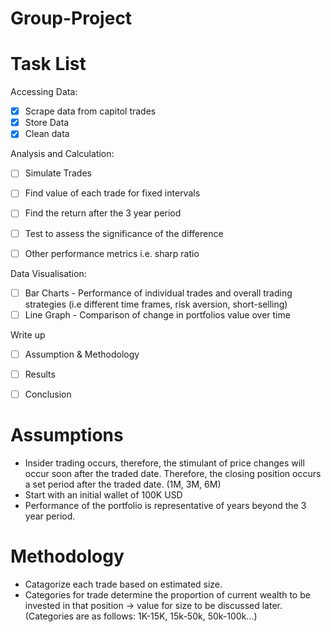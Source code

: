 # Group-Project

# Task List

Accessing Data:
- [x] Scrape data from capitol trades
- [x] Store Data
- [x] Clean data

Analysis and Calculation:
- [ ] Simulate Trades

- [ ] Find value of each trade for fixed intervals
- [ ] Find the return after the 3 year period
- [ ] Test to assess the significance of the difference
- [ ] Other performance metrics i.e. sharp ratio

Data Visualisation:
- [ ] Bar Charts - Performance of individual trades and overall trading strategies (i.e different time frames, risk aversion, short-selling)
- [ ] Line Graph - Comparison of change in portfolios value over time

Write up
- [ ] Assumption & Methodology
- [ ] Results
- [ ] Conclusion



# Assumptions
- Insider trading occurs, therefore, the stimulant of price changes will occur soon after the traded date. Therefore, the closing position occurs a set period after the traded date. (1M, 3M, 6M)
- Start with an initial wallet of 100K USD
- Performance of the portfolio is representative of years beyond the 3 year period.

# Methodology
- Catagorize each trade based on estimated size. 
- Categories for trade determine the proportion of current wealth to be invested in that position -> value for size to be discussed later. (Categories are as follows: 1K-15K, 15k-50k, 50k-100k...)
